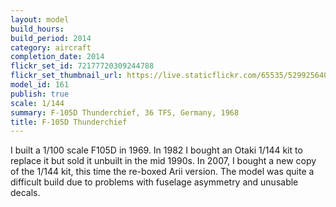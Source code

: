 ```yaml
---
layout: model
build_hours: 
build_period: 2014
category: aircraft
completion_date: 2014
flickr_set_id: 72177720309244788
flickr_set_thumbnail_url: https://live.staticflickr.com/65535/52992564073_4f58c8ec67_m.jpg
model_id: 161
publish: true
scale: 1/144
summary: F-105D Thunderchief, 36 TFS, Germany, 1968
title: F-105D Thunderchief
---
```


I built a 1/100 scale F105D in 1969. In 1982 I bought an Otaki 1/144 kit to replace it but sold it unbuilt in the mid 1990s. In 2007, I bought a new copy of the 1/144 kit, this time the re-boxed Arii version. The model was quite a difficult build due to problems with fuselage asymmetry and unusable decals.
